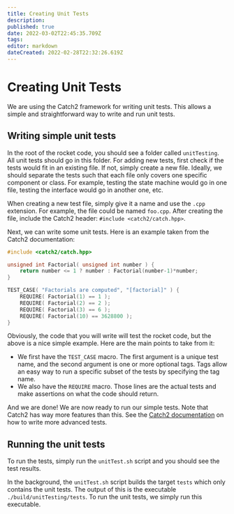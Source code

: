 ```yaml
---
title: Creating Unit Tests
description: 
published: true
date: 2022-03-02T22:45:35.709Z
tags: 
editor: markdown
dateCreated: 2022-02-28T22:32:26.619Z
---
```


# Creating Unit Tests

We are using the Catch2 framework for writing unit tests. This allows a simple and straightforward way to write and run unit tests.

## Writing simple unit tests

In the root of the rocket code, you should see a folder called `unitTesting`. All unit tests should go in this folder. For adding new tests, first check if the tests would fit in an existing file. If not, simply create a new file. Ideally, we should separate the tests such that each file only covers one specific component or class. For example, testing the state machine would go in one file, testing the interface would go in another one, etc.

When creating a new test file, simply give it a name and use the `.cpp` extension. For example, the file could be named `foo.cpp`. After creating the file, include the Catch2 header: `#include <catch2/catch.hpp>`.

Next, we can write some unit tests. Here is an example taken from the Catch2 documentation:
```c++
#include <catch2/catch.hpp>

unsigned int Factorial( unsigned int number ) {
    return number <= 1 ? number : Factorial(number-1)*number;
}

TEST_CASE( "Factorials are computed", "[factorial]" ) {
    REQUIRE( Factorial(1) == 1 );
    REQUIRE( Factorial(2) == 2 );
    REQUIRE( Factorial(3) == 6 );
    REQUIRE( Factorial(10) == 3628800 );
}
```

Obviously, the code that you will write will test the rocket code, but the above is a nice simple example. Here are the main points to take from it:
  - We first have the `TEST_CASE` macro. The first argument is a unique test name, and the second argument is one or more optional tags. Tags allow an easy way to run a specific subset of the tests by specifying the tag name.
  - We also have the `REQUIRE` macro. Those lines are the actual tests and make assertions on what the code should return.

And we are done! We are now ready to run our simple tests. Note that Catch2 has way more features than this. See the [Catch2 documentation](https://github.com/catchorg/Catch2/blob/devel/docs/tutorial.md) on how to write more advanced tests.

## Running the unit tests
To run the tests, simply run the `unitTest.sh` script and you should see the test results.

In the background, the `unitTest.sh` script builds the target `tests` which only contains the unit tests. The output of this is the executable `./build/unitTesting/tests`. To run the unit tests, we simply run this executable.